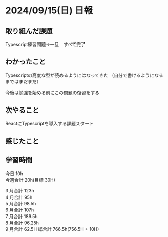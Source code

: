 # 2024/09/15(日) 日報

## 取り組んだ課題
Typescript練習問題→一旦　すべて完了

## わかったこと
Typescriptの高度な型が読めるようにはなってきた
（自分で書けるようになるまではまだまだ）

今後は勉強を始める前にこの問題の復習をする

## 次やること
ReactにTypescriptを導入する課題スタート

## 感じたこと


## 学習時間

今日 10h
<br />
今週合計 20h(目標 30H)
<br />

3 月合計 123h
<br />
4 月合計 95h
<br />
5 月合計 98.5h
<br />
6 月合計 107h
<br />
7 月合計 189.5h
<br />
8 月合計 96.25h
<br />
9 月合計 62.5H
総合計 766.5h(756.5H + 10H)
